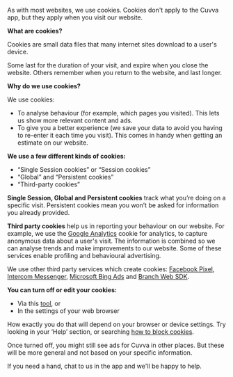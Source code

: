 As with most websites, we use cookies. Cookies don't apply to the Cuvva app, but they apply when you visit our website.

**What are cookies?**

Cookies are small data files that many internet sites download to a user's device. 

Some last for the duration of your visit, and expire when you close the website. Others remember when you return to the website, and last longer. 

**Why do we use cookies?**

We use cookies: 

- To analyse behaviour (for example, which pages you visited). This lets us show more relevant content and ads. 
- To give you a better experience (we save your data to avoid you having to re-enter it each time you visit). This comes in handy when getting an estimate on our website. 

**We use a few different kinds of cookies:**

- “Single Session cookies” or “Session cookies” 
- “Global” and “Persistent cookies” 
- “Third-party cookies” 

**Single Session, Global and Persistent cookies** track what you’re doing on a specific visit. Persistent cookies mean you won’t be asked for information you already provided. 

**Third party cookies** help us in reporting your behaviour on our website. For example, we use the [Google Analytics](https://support.google.com/analytics/answer/6004245 "a link to the Google Analytics cookie policy") cookie for analytics, to capture anonymous data about a user's visit. The information is combined so we can analyse trends and make improvements to our website. Some of these services enable profiling and behavioural advertising.

We use other third party services which create cookies: [Facebook Pixel](https://www.facebook.com/policies/cookies "a link the Facebook cookie policy"), [Intercom Messenger](https://www.intercom.com/terms-and-policies#cookie-policy "a link to the Intercom cookie policy"), [Microsoft Bing Ads](https://privacy.microsoft.com/en-GB/privacystatement#maincookiessimilartechnologiesmodule "a link to the Microsoft cookie policy") and [Branch Web SDK](https://branch.io/cookie-declaration/ "a link to the Branch cookie policy"). 

**You can turn off or edit your cookies:** 

- Via this [tool](http://optout.aboutads.info/?c=2&lang=EN "a link to a tool to help you opt out of cookies"), or
- In the settings of your web browser

How exactly you do that will depend on your browser or device settings. Try looking in your ‘Help’ section, or searching [how to block cookies](https://cookies.insites.com/disable-cookies/ "a link with information on disabling cookies"). 

Once turned off, you might still see ads for Cuvva in other places. But these will be more general and not based on your specific information. 

If you need a hand, chat to us in the app and we'll be happy to help. 
